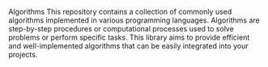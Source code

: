 Algorithms
This repository contains a collection of commonly used algorithms implemented in various programming languages. Algorithms are step-by-step procedures or computational processes used to solve problems or perform specific tasks. This library aims to provide efficient and well-implemented algorithms that can be easily integrated into your projects.